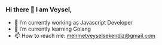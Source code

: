 ### Hi there 👋 I am Veysel,

- 🔭 I’m currently working as Javascript Developer
- 🌱 I’m currently learning Golang
- 📫 How to reach me: mehmetveyselsekendiz@gmail.com
